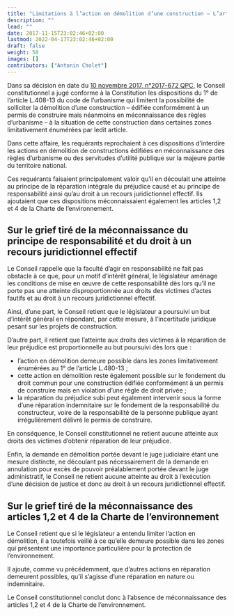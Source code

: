```yaml
---
title: "Limitations à l’action en démolition d’une construction – L’article L.480-13 1° du code de l’urbanisme"
description: ""
lead: ""
date: 2017-11-15T23:02:46+02:00
lastmod: 2022-04-17T23:02:46+02:00
draft: false
weight: 50
images: []
contributors: ["Antonin Cholet"]
---
```


Dans sa décision en date du [10 novembre 2017, n°2017-672 QPC](https://www.conseil-constitutionnel.fr/decision/2017/2017672QPC.htm), le Conseil constitutionnel a jugé conforme à la Constitution les dispositions du 1° de l’article L.408-13 du code de l’urbanisme qui limitent la possibilité de solliciter la démolition d’une construction – édifiée conformément à un permis de construire mais néanmoins en méconnaissance des règles d’urbanisme – à la situation de cette construction dans certaines zones limitativement énumérées par ledit article.

Dans cette affaire, les requérants reprochaient à ces dispositions d’interdire les actions en démolition de constructions édifiées en méconnaissance des règles d’urbanisme ou des servitudes d’utilité publique sur la majeure partie du territoire national.

Ces requérants faisaient principalement valoir qu’il en découlait une atteinte au principe de la réparation intégrale du préjudice causé et au principe de responsabilité ainsi qu’au droit à un recours juridictionnel effectif. Ils ajoutaient que ces dispositions méconnaissaient également les articles 1,2 et 4 de la Charte de l’environnement.

## Sur le grief tiré de la méconnaissance du principe de responsabilité et du droit à un recours juridictionnel effectif

Le Conseil rappelle que la faculté d’agir en responsabilité ne fait pas obstacle à ce que, pour un motif d’intérêt général, le législateur aménage les conditions de mise en œuvre de cette responsabilité dès lors qu’il ne porte pas une atteinte disproportionnée aux droits des victimes d’actes fautifs et au droit à un recours juridictionnel effectif.

Ainsi, d’une part, le Conseil retient que le législateur a poursuivi un but d’intérêt général en répondant, par cette mesure, à l’incertitude juridique pesant sur les projets de construction.

D’autre part, il retient que l’atteinte aux droits des victimes à la réparation de leur préjudice est proportionnelle au but poursuivi dès lors que :

- l’action en démolition demeure possible dans les zones limitativement énumérées au 1° de l’article L.480-13 ;
- cette action en démolition reste également possible sur le fondement du droit commun pour une construction édifiée conformément à un permis de construire mais en violation d’une règle de droit privée ;
- la réparation du préjudice subi peut également intervenir sous la forme d’une réparation indemnitaire sur le fondement de la responsabilité du constructeur, voire de la responsabilité de la personne publique ayant irrégulièrement délivré le permis de construire.

En conséquence, le Conseil constitutionnel ne retient aucune atteinte aux droits des victimes d’obtenir réparation de leur préjudice.

Enfin, la demande en démolition portée devant le juge judiciaire étant une mesure distincte, ne découlant pas nécessairement de la demande en annulation pour excès de pouvoir préalablement portée devant le juge administratif, le Conseil ne retient aucune atteinte au droit à l’exécution d’une décision de justice et donc au droit à un recours juridictionnel effectif.

## Sur le grief tiré de la méconnaissance des articles 1,2 et 4 de la Charte de l’environnement

Le Conseil retient que si le législateur a entendu limiter l’action en démolition, il a toutefois veillé à ce qu’elle demeure possible dans les zones qui présentent une importance particulière pour la protection de l’environnement.

Il ajoute, comme vu précédemment, que d’autres actions en réparation demeurent possibles, qu’il s’agisse d’une réparation en nature ou indemnitaire.

Le Conseil constitutionnel conclut donc à l’absence de méconnaissance des articles 1,2 et 4 de la Charte de l’environnement.
